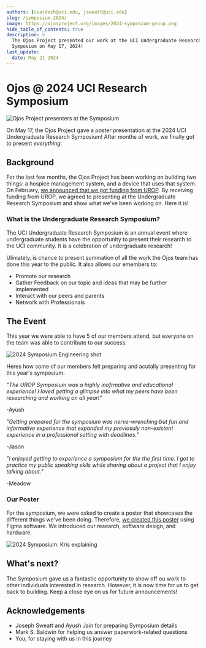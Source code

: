```yaml
---
authors: [cvaldezh@uci.edu, jsweatt@uci.edu]
slug: /symposium-2024/
image: https://ojosproject.org/images/2024-symposium-group.png
hide_table_of_contents: true
description: >
  The Ojos Project presented our work at the UCI Undergraduate Research
  Symposium on May 17, 2024!
last_update:
  date: May 21 2024
---
```


# Ojos @ 2024 UCI Research Symposium

![Ojos Project presenters at the Symposium](@site/static/images/2024-symposium-group.png)

On May 17, the Ojos Project gave a poster presentation at the 2024 UCI
Undergraduate Research Symposium! After months of work, we finally got to
present *everything*.

<!-- truncate -->

## Background

For the last few months, the Ojos Project has been working on building two
things: a hospice management system, and a device that uses that system. On
February, [we announced that we got funding from UROP](/news/urop-and-finances/).
By receiving funding from UROP, we agreed to presenting at the Undergraduate
Research Symposium and show what we've been working on. Here it is!

### What is the Undergraduate Research Symposium?

The UCI Undergraduate Research Symposium is an annual event where undergraduate
students have the opportunity to present their research to the UCI community. It
is a celebration of undergraduate research!

Ulimately, is chance to present summation of all the work the Ojos team has done
this year to the public. It also allows our emembers to:
- Promote our research 
- Gather Feedback on our topic and ideas that may be further implemented
- Interact with our peers and parents
- Network with Professionals

## The Event

This year we were able to have 5 of our members attend, but everyone on the team
was able to contribute to our success.

![2024 Symposium Engineering shot](@site/static/images/2024-symposium-engineering.jpg)

Heres how some of our members felt preparing and acutally presenting for this 
year's symposium.

*"The UROP Symposium was a highly inofrmative and educational experience! I 
loved getting a glimpse into what my peers have been researching and working on
all year!"*

-Ayush

<!--insert image carousel-->

*"Getting prepared for the symposium was nerve-wrenching but fun and informative
experience that expanded my previosuly non-existent experience in a professional
setting with deadlines."*

-Jason

<!--insert image carousel-->

*"I enjoyed getting to experience a symposium for the the first time. I got to
practice my public speaking sklls while sharing about a project that I enjoy 
talking about."*

-Meadow

### Our Poster

For the symposium, we were asked to create a poster that showcases the different
things we've been doing. Therefore,
[we created this poster](https://drive.google.com/file/d/1-QbIBzGi8UYfNwEOQ8Uz16ER5uIzTz0T/view?usp=sharing)
using Figma software. We introduced our research, software design, and hardware.

![2024 Symposium: Kris explaining](@site/static/images/2024-symposium-kris.jpg)


## What's next?

The Symposium gave us a fantastic opportunity to show off ou work to other
individuals interested in research. However, it is now time for us to get back
to building. Keep a close eye on us for future announcements!

## Acknowledgements

- Joseph Sweatt and Ayush Jain for preparing Symposium details
- Mark S. Baldwin for helping us answer paperwork-related questions
- You, for staying with us in this journey
